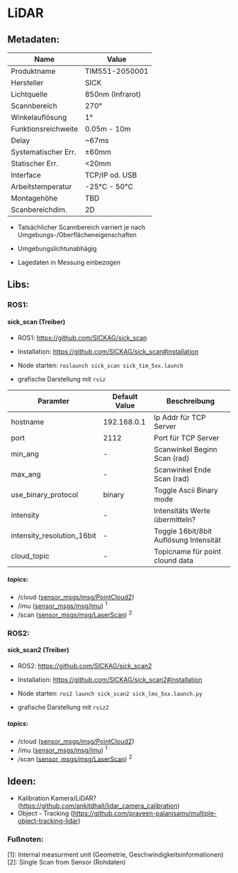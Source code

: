# LiDAR

## Metadaten:

| Name                | Value             |
| ------------------- | ----------------- |
| Produktname         | TIM551-2050001    |
| Hersteller          | SICK              |
| Lichtquelle         | 850nm (Infrarot)  |
| Scannbereich        | 270°              |
| Winkelauflösung     | 1°                |
| Funktionsreichweite | 0.05m - 10m       |
| Delay               | ~67ms             |
| Systematischer Err. | ±60mm             |
| Statischer Err.     | <20mm             |
| Interface           | TCP/IP od. USB    |
| Arbeitstemperatur   | -25°C - 50°C      |
| Montagehöhe         | TBD               |
| Scanbereichdim.     | 2D                |

* Tatsächlicher Scannbereich varriert je nach Umgebungs-/Oberflächeneigenschaften

* Umgebungslichtunabhägig
* Lagedaten in Messung einbezogen

## Libs:
### ROS1:

#### sick_scan (Treiber)

- ROS1: https://github.com/SICKAG/sick_scan
- Installation: https://github.com/SICKAG/sick_scan#installation

- Node starten: `roslaunch sick_scan sick_tim_5xx.launch`

- grafische Darstellung mit `rviz`

| Paramter                   | Default Value     | Beschreibung                           |
| -------------------------- | ----------------- | -------------------------------------- |
| hostname                   | 192.168.0.1       | Ip Addr für TCP Server                 |
| port                       | 2112              | Port für TCP Server                    |
| min_ang                    | -                 | Scanwinkel Beginn Scan (rad)           |
| max_ang                    | -                 | Scanwinkel Ende Scan (rad)             |
| use_binary_protocol        | binary            | Toggle Ascii Binary mode               |
| intensity                  | -                 | Intensitäts Werte übermitteln?         |
| intensity_resolution_16bit | -                 | Toggle 16bit/8bit Auflösung Intensität |
| cloud_topic                | -                 | Topicname für point clound data        |

##### topics:
- /cloud ([sensor_msgs/msg/PointCloud2](http://docs.ros.org/en/noetic/api/sensor_msgs/html/msg/PointCloud2.html))
- /imu ([sensor_msgs/msg/Imu](http://docs.ros.org/en/melodic/api/sensor_msgs/html/msg/Imu.html)) <sup>1</sup>
- /scan ([sensor_msgs/msg/LaserScan](http://docs.ros.org/en/melodic/api/sensor_msgs/html/msg/LaserScan.html)) <sup>2</sup>


### ROS2:

#### sick_scan2 (Treiber)

- ROS2: https://github.com/SICKAG/sick_scan2
- Installation: https://github.com/SICKAG/sick_scan2#installation

- Node starten: `ros2 launch sick_scan2 sick_lms_5xx.launch.py`

- grafische Darstellung mit `rviz2`

##### topics:
- /cloud ([sensor_msgs/msg/PointCloud2](http://docs.ros.org/en/noetic/api/sensor_msgs/html/msg/PointCloud2.html))
- /imu ([sensor_msgs/msg/Imu](http://docs.ros.org/en/melodic/api/sensor_msgs/html/msg/Imu.html)) <sup>1</sup>
- /scan ([sensor_msgs/msg/LaserScan](http://docs.ros.org/en/melodic/api/sensor_msgs/html/msg/LaserScan.html)) <sup>2</sup>

## Ideen:

- Kalibration Kamera/LiDAR? (https://github.com/ankitdhall/lidar_camera_calibration)
- Object - Tracking (https://github.com/praveen-palanisamy/multiple-object-tracking-lidar)


### Fußnoten:
[1]: Internal measurment unit (Geometrie, Geschwindigkeitsinformationen)
[2]: Single Scan from Sensor (Rohdaten)